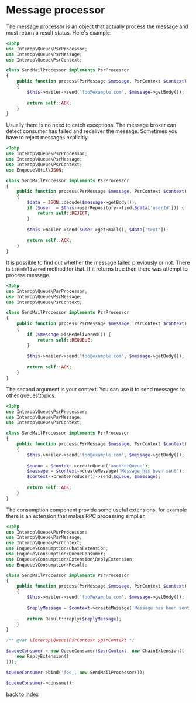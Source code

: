 # Message processor

The message processor is an object that actually process the message and must return a result status.
Here's example:

```php
<?php
use Interop\Queue\PsrProcessor;
use Interop\Queue\PsrMessage;
use Interop\Queue\PsrContext;

class SendMailProcessor implements PsrProcessor
{
    public function process(PsrMessage $message, PsrContext $context) 
    {
        $this->mailer->send('foo@example.com', $message->getBody());
        
        return self::ACK;
    }
}
```

Usually there is no need to catch exceptions. 
The message broker can detect consumer has failed and redeliver the message.
Sometimes you have to reject messages explicitly. 

```php
<?php
use Interop\Queue\PsrProcessor;
use Interop\Queue\PsrMessage;
use Interop\Queue\PsrContext;
use Enqueue\Util\JSON;

class SendMailProcessor implements PsrProcessor
{
    public function process(PsrMessage $message, PsrContext $context) 
    {
        $data = JSON::decode($message->getBody());
        if ($user  = $this->userRepository->find($data['userId'])) {
            return self::REJECT;
        }
        
        $this->mailer->send($user->getEmail(), $data['text']);
        
        return self::ACK;
    }
}
```

It is possible to find out whether the message failed previously or not. 
There is `isRedelivered` method for that. 
If it returns true than there was attempt to process message. 
   
```php
<?php
use Interop\Queue\PsrProcessor;
use Interop\Queue\PsrMessage;
use Interop\Queue\PsrContext;

class SendMailProcessor implements PsrProcessor
{
    public function process(PsrMessage $message, PsrContext $context) 
    {
        if ($message->isRedelivered()) {
            return self::REQUEUE;
        }
        
        $this->mailer->send('foo@example.com', $message->getBody());
        
        return self::ACK;
    }
}
```

The second argument is your context. You can use it to send messages to other queues\topics.
 
```php
<?php
use Interop\Queue\PsrProcessor;
use Interop\Queue\PsrMessage;
use Interop\Queue\PsrContext;

class SendMailProcessor implements PsrProcessor
{
    public function process(PsrMessage $message, PsrContext $context) 
    {
        $this->mailer->send('foo@example.com', $message->getBody());
        
        $queue = $context->createQueue('anotherQueue');
        $message = $context->createMessage('Message has been sent');
        $context->createProducer()->send($queue, $message);
        
        return self::ACK;
    }
}
```

The consumption component provide some useful extensions, for example there is an extension that makes RPC processing simplier.
 
```php
<?php
use Interop\Queue\PsrProcessor;
use Interop\Queue\PsrMessage;
use Interop\Queue\PsrContext;
use Enqueue\Consumption\ChainExtension;
use Enqueue\Consumption\QueueConsumer;
use Enqueue\Consumption\Extension\ReplyExtension;
use Enqueue\Consumption\Result;

class SendMailProcessor implements PsrProcessor
{
    public function process(PsrMessage $message, PsrContext $context) 
    {
        $this->mailer->send('foo@example.com', $message->getBody());
        
        $replyMessage = $context->createMessage('Message has been sent');
        
        return Result::reply($replyMessage);
    }
}

/** @var \Interop\Queue\PsrContext $psrContext */

$queueConsumer = new QueueConsumer($psrContext, new ChainExtension([
    new ReplyExtension()
]));

$queueConsumer->bind('foo', new SendMailProcessor());

$queueConsumer->consume();
```

[back to index](../index.md)
